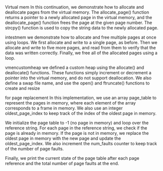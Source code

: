 Virtual mem
In this continuation, we demonstrate how to allocate and deallocate pages from the virtual memory. The allocate_page() function returns a pointer to a newly allocated page in the virtual memory, and the deallocate_page() function frees the page at the given page number. The strcpy() function is used to copy the string data to the newly allocated page.

intestmem
we demonstrate how to allocate and free multiple pages at once using loops. We first allocate and write to a single page, as before. Then we allocate and write to five more pages, and read from them to verify that the data was written correctly. Finally, we free all of the allocated pages using a loop.

vmencustomheap we defined a custom heap using the allocate() and deallocate() functions. These functions simply increment or decrement a pointer into the virtual memory, and do not support deallocation. We also define a swap file name, and use the open() and ftruncate() functions to create and resize


for page replacement
In this implementation, we use an array page_table to represent the pages in memory, where each element of the array corresponds to a frame in memory. We also use an integer oldest_page_index to keep track of the index of the oldest page in memory.

We initialize the page table to -1 (no page in memory) and loop over the reference string. For each page in the reference string, we check if the page is already in memory. If the page is not in memory, we replace the oldest page in memory with the new page and update the oldest_page_index. We also increment the num_faults counter to keep track of the number of page faults.

Finally, we print the current state of the page table after each page reference and the total number of page faults at the end.
